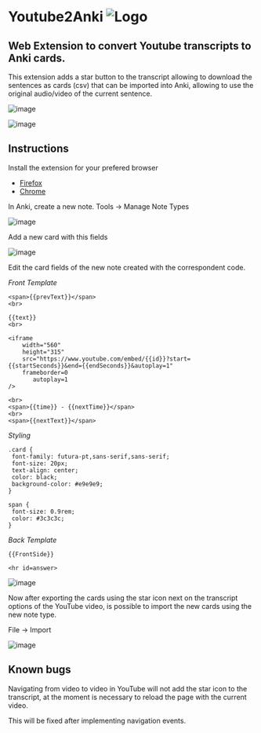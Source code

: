 
# Youtube2Anki ![Logo](https://github.com/dobladov/youtube2Anki/raw/master/src/icons/icon48.png)

## Web Extension to convert **Youtube transcripts** to **Anki cards**.

This extension adds a star button to the transcript allowing to download the sentences as cards (csv) that can be imported into Anki, allowing to use the original audio/video of the current sentence.

![image](https://user-images.githubusercontent.com/1938043/59228047-1ea6fb00-8bd7-11e9-9da3-3b1d2df9abd6.png)

![image](https://user-images.githubusercontent.com/1938043/59226287-ebfb0380-8bd2-11e9-8f11-0ef5bd789801.png)


## Instructions

Install the extension for your prefered browser

+ [Firefox](https://addons.mozilla.org/en-US/firefox/addon/youtube2anki/)
+ [Chrome](https://chrome.google.com/webstore/detail/youtube2anki/boebbbjmbikafafhoelhdjeocceddngi)


In Anki, create a new note. Tools -> Manage Note Types

![image](https://user-images.githubusercontent.com/1938043/59226841-2a44f280-8bd4-11e9-89f4-b402e818ead8.png)

Add a new card with this fields

![image](https://user-images.githubusercontent.com/1938043/59227082-be16be80-8bd4-11e9-937f-573d73b1cf82.png)

Edit the card fields of the new note created with the correspondent code.

*Front Template*
```
<span>{{prevText}}</span>
<br>

{{text}}
<br>

<iframe
    width="560"
    height="315"
    src="https://www.youtube.com/embed/{{id}}?start={{startSeconds}}&end={{endSeconds}}&autoplay=1"
    frameborder=0
       autoplay=1
/>

<br>
<span>{{time}} - {{nextTime}}</span>
<br>
<span>{{nextText}}</span>
```

*Styling*
```
.card {
 font-family: futura-pt,sans-serif,sans-serif;
 font-size: 20px;
 text-align: center;
 color: black;
 background-color: #e9e9e9;
}

span {
 font-size: 0.9rem;
 color: #3c3c3c;
}

```
*Back Template*
```
{{FrontSide}}

<hr id=answer>
```

![image](https://user-images.githubusercontent.com/1938043/59227146-ebfc0300-8bd4-11e9-84c7-2e1f6a5987ef.png)


Now after exporting the cards using the star icon next on the transcript options of the YouTube video, is possible to import the new cards using the new note type.

File -> Import 

![image](https://user-images.githubusercontent.com/1938043/59227840-958fc400-8bd6-11e9-897c-505a25c5831a.png)


## Known bugs

Navigating from video to video in YouTube will not add the star icon to the transcript, at the moment is necessary to reload the page with the current video.

This will be fixed after implementing navigation events.